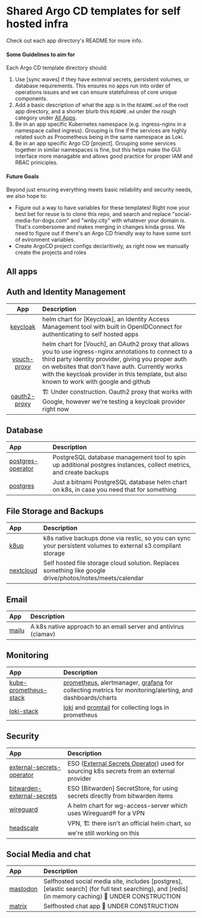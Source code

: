 # Shared Argo CD templates for self hosted infra
Check out each app directory's README for more info.

#### Some Guidelines to aim for
Each Argo CD template directory should:
1. Use [sync waves] if they have extenral secrets, persistent volumes, or database requirements. This ensures no apps run into order of operations issues and we can ensure statefulness of core unique components.
2. Add a basic description of what the app is in the `README.md` of the root app directory, and a shorter blurb this `README.md` under the rough category under [All Apps](#all-apps).
3. Be in an app specific Kubernetes namespace (e.g. ingress-nginx in a namespace called ingress). Grouping is fine if the services are highly related such as Proometheus being in the same namespace as Loki.
4. Be in an app specific Argo CD [project]. Grouping some services together in similar namespaces is fine, but this helps make the GUI interface more managable and allows good practice for proper IAM and RBAC priniciples.


#### Future Goals
Beyond just ensuring everything meets basic reliability and security needs, we also hope to:
- Figure out a way to have variables for these templates! Right now your best bet for reuse is to clone this repo, and search and replace "social-media-for-dogs.com" and "wnby.city" with whatever your domain is. That's combersome and makes merging in changes kinda gross. We need to figure out if there's an Argo CD friendly way to have some sort of evironment variables.
- Create ArgoCD project configs declaritively, as right now we manually create the projects and roles

## All apps

## Auth and Identity Management

| App                            | Description                                                                    |
|:------------------------------:|:------------------------------------------------------------------------------------------------------|
| [keycloak](./keycloak)         | helm chart for [Keycloak], an Identity Access Management tool with built in OpenIDConnect for authenticating to self hosted apps |
| [vouch-proxy](./vouch-proxy)   | helm chart for [Vouch], an OAuth2 proxy that allows you to use ingress-nginx annotations to connect to a third party identity provider, giving you proper auth on websites that don't have auth. Currently works with the keycloak provider in this template, but also known to work with google and github |
| [oauth2-proxy](./oauth2-proxy) | 🏗️ Under construction. Oauth2 proxy that works with Google, however we're testing a keycloak provider right now |

## Database

| App                                      | Description                                               |
|:-----------------------------------------|:----------------------------------------------------------|
| [postgres-operator](./postgres/operator) | PostgreSQL database management tool to spin up additional postgres instances, collect metrics, and create backups |
| [postgres](./postgres/bitnami)           | Just a bitnami PostgreSQL database helm chart on k8s, in case you need that for something |

## File Storage and Backups

| App                      | Description                                                                      |
|:-------------------------|:---------------------------------------------------------------------------------|
| [k8up](./k8up)           | k8s native backups done via restic, so you can sync your persistent volumes to external s3 compliant storage |
| [nextcloud](./nextcloud) | Self hosted file storage cloud solution. Replaces something like google drive/photos/notes/meets/calendar    |


## Email

| App              | Description                                                      |
|:-----------------|:-----------------------------------------------------------------|
| [mailu](./mailu) | A k8s native approach to an email server and antivirus (clamav)  |

## Monitoring

| App                                              | Description                                                                      |
|:-------------------------------------------------|:---------------------------------------------------------------------------------|
| [kube-prometheus-stack](./kube-prometheus-stack) | [prometheus](https://prometheus.io/docs/introduction/overview/), alertmanager, [grafana](https://grafana.com) for collecting metrics for monitoring/alerting, and dashboards/charts |
| [loki-stack](./loki-stack)                       | [loki](https://grafana.com/oss/loki/) and [promtail](https://grafana.com/docs/loki/latest/clients/promtail/) for collecting logs in prometheus |

## Security

| App                                                        | Description                                        |
|:-----------------------------------------------------------|:---------------------------------------------------|
| [external-secrets-operator](./external-secrets-operator)   | ESO ([External Secrets Operator](https://external-secrets.io/latest/)) used for sourcing k8s secrets from an external provider |
| [bitwarden-external-secrets](./bitwarden-external-secrets) | ESO [Bitwarden] SecretStore, for using secrets directly from bitwarden items    |
| [wireguard](./wg-access-server)                            | A helm chart for wg-access-server which uses Wireguard®️ for a VPN               |
| [headscale](./headscale)                                   | VPN, 🏗️ there isn't an official helm chart, so we're still working on this      |

## Social Media and chat

| App                      | Description                                                                      |
|:-------------------------|:---------------------------------------------------------------------------------|
| [mastodon](./mastodon)   | Selfhosted social media site, includes [postgres], [elastic search] (for full text searching), and [redis] (in memory caching) 🚧 UNDER CONSTRUCTION |
| [matrix](./matrix)       | Selfhosted chat app 🚧 UNDER CONSTRUCTION |
